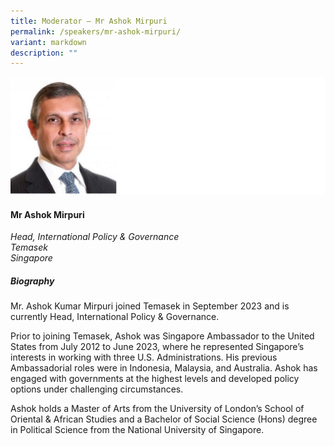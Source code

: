 ```yaml
---
title: Moderator – Mr Ashok Mirpuri
permalink: /speakers/mr-ashok-mirpuri/
variant: markdown
description: ""
---
```

![](/images/2024%20speakers/Mr__Ashok_Mirpuri.png)
#### **Mr Ashok Mirpuri**

*Head, International Policy &amp; Governance <br>
Temasek<br>Singapore*

##### **Biography**
Mr. Ashok Kumar Mirpuri joined Temasek in September 2023 and is currently Head, International Policy &amp; Governance.

Prior to joining Temasek, Ashok was Singapore Ambassador to the United States from July 2012 to June 2023, where he represented Singapore’s interests in working with three U.S. Administrations. His previous Ambassadorial roles were in Indonesia, Malaysia, and Australia.  Ashok has engaged with governments at the highest levels and developed policy options under challenging circumstances.

Ashok holds a Master of Arts from the University of London’s School of Oriental &amp; African Studies and a Bachelor of Social Science (Hons) degree in Political Science from the National University of Singapore.